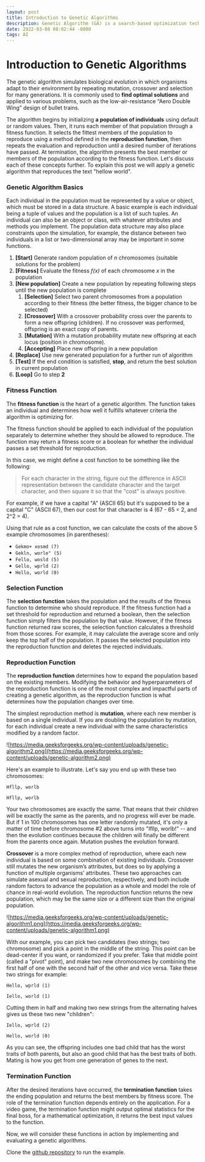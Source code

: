 ```yaml
---
layout: post
title: Introduction to Genetic Algorithms
description: Genetic Algorithm (GA) is a search-based optimization technique based on the principles of Genetics and Natural Selection.
date: 2022-03-08 08:02:44 -0800
tags: AI
---
```



# Introduction to Genetic Algorithms

The genetic algorithm simulates biological evolution in which organisms adapt to their environment by repeating mutation, crossover and selection for many generations. It is commonly used to **find optimal solutions** and applied to various problems, such as the low-air-resistance “Aero Double Wing” design of bullet trains.

The algorithm begins by initializing **a population of individuals** using default or random values. Then, it runs each member of that population through a fitness function. It selects the fittest members of the population to reproduce using a method defined in the **reproduction function**, then repeats the evaluation and reproduction until a desired number of iterations have passed. At termination, the algorithm presents the best member or members of the population according to the fitness function. Let's discuss each of these concepts further. To explain this post we will apply a genetic algorithm that reproduces the text "hellow world".

### Genetic Algorithm Basics

Each individual in the population must be represented by a value or object, which must be stored in a data structure. A basic example is each individual being a tuple of values and the population is a list of such tuples. An individual can also be an object or class, with whatever attributes and methods you implement. The population data structure may also place constraints upon the simulation, for example, the distance between two individuals in a list or two-dimensional array may be important in some functions.

1. **[Start]** Generate random population of *n* chromosomes (suitable solutions for the problem)
2. **[Fitness]** Evaluate the fitness *f(x)* of each chromosome *x* in the population
3. **[New population]** Create a new population by repeating following steps until the new population is complete
    1. **[Selection]** Select two parent chromosomes from a population according to their fitness (the better fitness, the bigger chance to be selected)
    2. **[Crossover]** With a crossover probability cross over the parents to form a new offspring (children). If no crossover was performed, offspring is an exact copy of parents.
    3. **[Mutation]** With a mutation probability mutate new offspring at each locus (position in chromosome).
    4. **[Accepting]** Place new offspring in a new population
4. **[Replace]** Use new generated population for a further run of algorithm
5. **[Test]** If the end condition is satisfied, **stop**, and return the best solution in current population
6. **[Loop]** Go to step **2**

### Fitness Function

The **fitness function** is the heart of a genetic algorithm. The function takes an individual and determines how well it fulfills whatever criteria the algorithm is optimizing for.

The fitness function should be applied to each individual of the population separately to determine whether they should be allowed to reproduce. The function may return a fitness score or a boolean for whether the individual passes a set threshold for reproduction.

In this case, we might define a cost function to be something like the following:

> For each character in the string, figure out the difference in ASCII representation between the candidate character and the target character, and then square it so that the "cost" is always positive.
> 

For example, if we have a capital "A" (ASCII 65) but it's supposed to be a capital "C" (ASCII 67), then our cost for that character is 4 (67 - 65 = 2, and 2^2 = 4).

Using that rule as a cost function, we can calculate the costs of the above 5 example chromosomes (in parentheses):

- `Gekmo+ xosmd (7)`
- `Gekln, worle" (5)`
- `Fello, wosld (5)`
- `Gello, wprld (2)`
- `Hello, world (0)`

### Selection Function

The **selection function** takes the population and the results of the fitness function to determine who should reproduce. If the fitness function had a set threshold for reproduction and returned a boolean, then the selection function simply filters the population by that value. However, if the fitness function returned raw scores, the selection function calculates a threshold from those scores. For example, it may calculate the average score and only keep the top half of the population. It passes the selected population into the reproduction function and deletes the rejected individuals.

### Reproduction Function

The **reproduction function** determines how to expand the population based on the existing members. Modifying the behavior and hyperparameters of the reproduction function is one of the most complex and impactful parts of creating a genetic algorithm, as the reproduction function is what determines how the population changes over time.

The simplest reproduction method is **mutation**, where each new member is based on a single individual. If you are doubling the population by mutation, for each individual create a new individual with the same characteristics modified by a random factor.

![https://media.geeksforgeeks.org/wp-content/uploads/genetic-algorithm2.png](https://media.geeksforgeeks.org/wp-content/uploads/genetic-algorithm2.png)

Here's an example to illustrate. Let's say you end up with these two chromosomes:

`Hfllp, worlb`

`Hfllp, worlb`

Your two chromosomes are exactly the same. That means that their children will be exactly the same as the parents, and no progress will ever be made. But if 1 in 100 chromosomes has one letter randomly mutated, it's only a matter of time before chromosome #2 above turns into "Ifllp, worlb!" -- and then the evolution continues because the children will finally be different from the parents once again. Mutation pushes the evolution forward.

**Crossover** is a more complex method of reproduction, where each new individual is based on some combination of existing individuals. Crossover still mutates the new organism’s attributes, but does so by applying a function of multiple organisms’ attributes. These two approaches can simulate asexual and sexual reproduction, respectively, and both include random factors to advance the population as a whole and model the role of chance in real-world evolution. The reproduction function returns the new population, which may be the same size or a different size than the original population.

![https://media.geeksforgeeks.org/wp-content/uploads/genetic-algorithm1.png](https://media.geeksforgeeks.org/wp-content/uploads/genetic-algorithm1.png)

With our example, you can pick two candidates (two strings; two chromosome) and pick a point in the middle of the string. This point can be dead-center if you want, or randomized if you prefer. Take that middle point (called a "pivot" point), and make two new chromosomes by combining the first half of one with the second half of the other and vice versa.
Take these two strings for example:

`Hello, wprld (1)`

`Iello, world (1)`

Cutting them in half and making two new strings from the alternating halves gives us these two new "children":

`Iello, wprld (2)`

`Hello, world (0)`

As you can see, the offspring includes one bad child that has the worst traits of both parents, but also an good child that has the best traits of both.
Mating is how you get from one generation of genes to the next.

### **Termination** Function

After the desired iterations have occurred, the **termination function** takes the ending population and returns the best members by fitness score. The role of the termination function depends entirely on the application. For a video game, the termination function might output optimal statistics for the final boss, for a mathematical optimization, it returns the best input values to the function.

Now, we will consider these functions in action by implementing and evaluating a genetic algorithms.

Clone the [github repository](https://github.com/jaumeCloquellCapo/Genetic-Algorithms) to run the example.